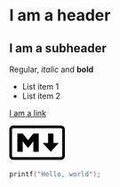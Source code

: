 # I am a header
## I am a subheader

Regular, *italic* and **bold**

- List item 1
- List item 2

[I am a link](http://foo.com)

![I am a pic](markdown.png)

~~~C
printf("Hello, world");
~~~
